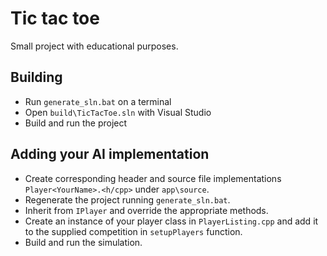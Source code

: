 # Tic tac toe

Small project with educational purposes.

## Building

- Run `generate_sln.bat` on a terminal
- Open `build\TicTacToe.sln` with Visual Studio
- Build and run the project

## Adding your AI implementation

- Create corresponding header and source file implementations `Player<YourName>.<h/cpp>` under `app\source`.
- Regenerate the project running `generate_sln.bat`.
- Inherit from `IPlayer` and override the appropriate methods.
- Create an instance of your player class in `PlayerListing.cpp` and add it to the supplied competition in `setupPlayers` function.
- Build and run the simulation.
